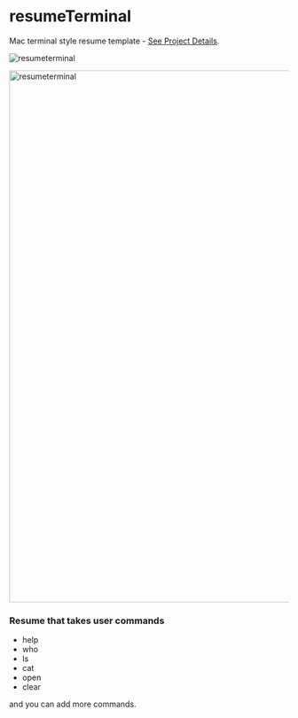 # resumeTerminal
Mac terminal style resume template - [See Project Details](http://websitedevteam.com/terminal).

![resumeterminal](https://user-images.githubusercontent.com/37382955/37850969-221ab090-2eab-11e8-90ed-cbcbe3235e02.gif)

<img width="960" alt="resumeterminal" src="https://user-images.githubusercontent.com/37382955/37850117-15da1d32-2ea8-11e8-936b-2cef6ce92716.png">



### Resume that takes user commands
- help
- who
- ls
- cat
- open
- clear

and you can add more commands.

